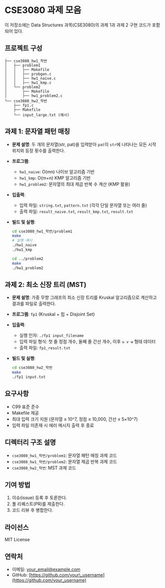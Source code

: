 # CSE3080 과제 모음

이 저장소에는 Data Structures 과목(CSE3080)의 과제 1과 과제 2 구현 코드가 포함되어 있다.

## 프로젝트 구성

```
├── cse3080_hw1_학번
│   ├── problem1
│   │   ├── Makefile
│   │   ├── probgen.c
│   │   ├── hw1_naive.c
│   │   ├── hw1_kmp.c
│   └── problem2
│       ├── Makefile
│       ├── hw1_problem2.c
└── cse3080_hw2_학번
    ├── fp1.c
    ├── Makefile
    └── input_large.txt (예시)
```

## 과제 1: 문자열 패턴 매칭

* **문제 설명**: 두 개의 문자열(str, pat)을 입력받아 `pat`이 `str`에 나타나는 모든 시작 위치와 등장 횟수를 출력한다.
* **프로그램**:

  * `hw1_naive`: O(mn) 나이브 알고리즘 기반
  * `hw1_kmp`: O(m+n) KMP 알고리즘 기반
  * `hw1_problem2`: 문자열의 최대 제곱 반복 수 계산 (KMP 활용)
* **입출력**:

  * 입력 파일: `string.txt`, `pattern.txt` (각각 단일 문자열 또는 여러 줄)
  * 출력 파일: `result_naive.txt`, `result_kmp.txt`, `result.txt`
* **빌드 및 실행**:

  ```bash
  cd cse3080_hw1_학번/problem1
  make
  # 실행 예시
  ./hw1_naive
  ./hw1_kmp

  cd ../problem2
  make
  ./hw1_problem2
  ```

## 과제 2: 최소 신장 트리 (MST)

* **문제 설명**: 가중 무향 그래프의 최소 신장 트리를 Kruskal 알고리즘으로 계산하고 결과를 파일로 출력한다.
* **프로그램**: `fp1` (Kruskal + 힙 + Disjoint Set)
* **입출력**:

  * 실행 인자: `./fp1 input_filename`
  * 입력 파일 형식: 첫 줄 정점 개수, 둘째 줄 간선 개수, 이후 `u v w` 형태 데이터
  * 출력 파일: `fp1_result.txt`
* **빌드 및 실행**:

  ```bash
  cd cse3080_hw2_학번
  make
  ./fp1 input.txt
  ```

## 요구사항

* C99 표준 준수
* Makefile 제공
* 최대 입력 크기 지원 (문자열 ≤ 10^7, 정점 ≤ 10,000, 간선 ≤ 5×10^7)
* 입력 파일 미존재 시 에러 메시지 출력 후 종료

## 디렉터리 구조 설명

* `cse3080_hw1_학번/problem1`: 문자열 패턴 매칭 과제 코드
* `cse3080_hw1_학번/problem2`: 문자열 제곱 반복 과제 코드
* `cse3080_hw2_학번`: MST 과제 코드

## 기여 방법

1. 이슈(issue) 등록 후 토론한다.
2. 풀 리퀘스트(PR)를 제출한다.
3. 코드 리뷰 후 병합한다.

## 라이선스

MIT License

## 연락처

* 이메일: [your\_email@example.com](mailto:your_email@example.com)
* GitHub: [https://github.com/your\_username](https://github.com/your_username)
